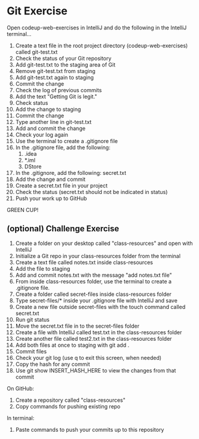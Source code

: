 # Git Exercise

Open codeup-web-exercises in IntelliJ and do the following in the IntelliJ terminal...

1. Create a text file in the root project directory (codeup-web-exercises) called git-test.txt
2. Check the status of your Git repository
3. Add git-test.txt to the staging area of Git
4. Remove git-test.txt from staging
5. Add git-test.txt again to staging
6. Commit the change
7. Check the log of previous commits
8. Add the text "Getting Git is legit."
9. Check status
10. Add the change to staging
11. Commit the change
12. Type another line in git-test.txt
13. Add and commit the change
14. Check your log again
15. Use the terminal to create a .gitignore file
16. In the .gitignore file, add the following: 
    1. .idea
    2. *.iml
    3. DStore
17. In the .gitignore, add the following:
  secret.txt
18. Add the change and commit
19. Create a secret.txt file in your project
20. Check the status (secret.txt should not be indicated in status)
21. Push your work up to GitHub

GREEN CUP!

<div style="page-break-after: always;"></div>

## (optional) Challenge Exercise

1. Create a folder on your desktop called "class-resources" and open with IntelliJ
1. Initialize a Git repo in your class-resources folder from the terminal
1. Create a text file called notes.txt inside class-resources
1. Add the file to staging
1. Add and commit notes.txt with the message "add notes.txt file"
1. From inside class-resources folder, use the terminal to create a .gitignore file.
1. Create a folder called secret-files inside class-resources folder
1. Type secret-files/* inside your .gitignore file with IntelliJ and save
1. Create a new file outside secret-files with the touch command called secret.txt
1. Run git status
1. Move the secret.txt file in to the secret-files folder
1. Create a file with IntelliJ called test.txt in the class-resources folder
1. Create another file called test2.txt in the class-resources folder
1. Add both files at once to staging with git add .
1. Commit files
1. Check your git log (use q to exit this screen, when needed)
1. Copy the hash for any commit
1. Use git show INSERT_HASH_HERE to view the changes from that commit

On GitHub:

1. Create a repository called "class-resources"
2. Copy commands for pushing existing repo

In terminal:

1. Paste commands to push your commits up to this repository



